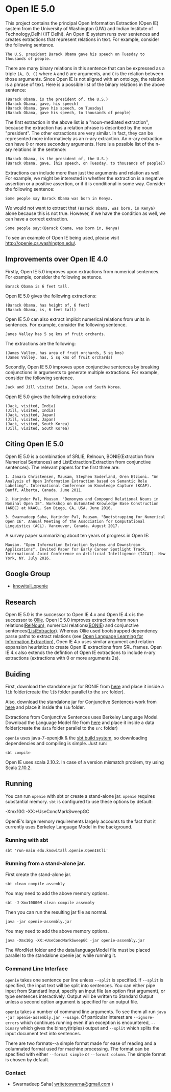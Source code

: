 Open IE 5.0
======
This project contains the principal Open Information Extraction (Open IE)
system from the University of Washington (UW) and Indian Institute of Technology,Delhi (IIT Delhi).  An Open IE system runs over
sentences and creates extractions that represent relations in text.  For
example, consider the following sentence.

    The U.S. president Barack Obama gave his speech on Tuesday to thousands of people.

There are many binary relations in this sentence that can be expressed as a
triple `(A, B, C)` where `A` and `B` are arguments, and `C` is the relation
between those arguments.  Since Open IE is not aligned with an ontology, the
relation is a phrase of text.  Here is a possible list of the binary relations
in the above sentence:

    (Barack Obama, is the president of, the U.S.)
    (Barack Obama, gave, his speech)
    (Barack Obama, gave his speech, on Tuesday)
    (Barack Obama, gave his speech, to thousands of people)

The first extraction in the above list is a "noun-mediated extraction", because
the extraction has a relation phrase is described by the noun "president".  The
other extractions are very similar.  In fact, they can be represented more
informatively as an n-ary extraction.  An n-ary extraction can have 0 or more
secondary arguments.  Here is a possible list of the n-ary relations in the
sentence:

    (Barack Obama, is the president of, the U.S.)
    (Barack Obama, gave, [his speech, on Tuesday, to thousands of people])

Extractions can include more than just the arguments and relation as well.  For
example, we might be interested in whether the extraction is a negative
assertion or a positive assertion, or if it is conditional in some way.
Consider the following sentence:

    Some people say Barack Obama was born in Kenya.

We would not want to extract that `(Barack Obama, was born, in Kenya)` alone
because this is not true.  However, if we have the condition as well, we can
have a correct extraction.

    Some people say:(Barack Obama, was born in, Kenya)

To see an example of Open IE being used, please visit http://openie.cs.washington.edu/.

## Improvements over Open IE 4.0

Firstly, Open IE 5.0 improves upon extractions from numerical sentences. For example, consider the following sentence.

    Barack Obama is 6 feet tall.

Open IE 5.0 gives the following extractions:
    
    (Barack Obama, has height of, 6 feet)
    (Barack Obama, is, 6 feet tall)

Open IE 5.0 can also extract implicit numerical relations from units in sentences. For example, consider the following sentence.

    James Valley has 5 sq kms of fruit orchards.
    
The extractions are the following:

    (James Valley, has area of fruit orchards, 5 sq kms)
    (James Valley, has, 5 sq kms of fruit orchards)
    

Secondly, Open IE 5.0 improves upon conjunctive sentences by breaking conjunctions in arguments to generate multiple extractions. For example, consider the following sentence.

    Jack and Jill visited India, Japan and South Korea.
    
Open IE 5.0 gives the following extractions:

    (Jack, visited, India)
    (Jill, visited, India)
    (Jack, visited, Japan)
    (Jill, visited, Japan)
    (Jack, visited, South Korea)
    (Jill, visited, South Korea)
    

## Citing Open IE 5.0

Open IE 5.0 is a combination of SRLIE, Relnoun, BONIE(Extraction from Numerical Sentences) and ListExtraction(Extraction from conjunctive sentences). The relevant papers for the first three are:

    1. Janara Christensen, Mausam, Stephen Soderland, Oren Etzioni. "An Analysis of Open Information Extraction based on Semantic Role Labeling". International Conference on Knowledge Capture (KCAP). Banff, Alberta, Canada. June 2011.
    
    2. Harinder Pal, Mausam. "Demonyms and Compound Relational Nouns in Nominal Open IE". Workshop on Automated Knowledge Base Construction (AKBC) at NAACL. San Diego, CA, USA. June 2016.
    
    3. Swarnadeep Saha, Harinder Pal, Mausam. "Bootstrapping for Numerical Open IE". Annual Meeting of the Association for Computational Linguistics (ACL). Vancouver, Canada. August 2017. 
    
A survey paper summarizing about ten years of progress in Open IE:
    
    Mausam. "Open Information Extraction Systems and Downstream Applications". Invited Paper for Early Career Spotlight Track. International Joint Conference on Artificial Intelligence (IJCAI). New York, NY. July 2016.


## Google Group

* [knowitall_openie](https://groups.google.com/forum/#!forum/knowitall_openie)

## Research

Open IE 5.0 is the successor to Open IE 4.x and Open IE 4.x is the successor to [Ollie](http://www.gitub.com/knowitall/ollie).
Open IE 5.0 improves extractions from noun relations([RelNoun](https://homes.cs.washington.edu/~mausam/papers/akbc16.pdf)), numerical relations([BONIE](https://homes.cs.washington.edu/~mausam/papers/acl17.pdf)) and conjunctive sentences([ListExtractor](https://github.com/swarnaHub/OpenIEListExtractor)). Whereas Ollie used bootstrapped dependency parse paths to extract relations (see [Open Language Learning for Information Extraction](https://homes.cs.washington.edu/~mausam/papers/emnlp12a.pdf)), Open IE 4.x uses similar argument and relation expansion heuristics to create Open IE extractions from SRL frames.  Open IE 4.x also extends the defintion of Open IE extractions to include n-ary extractions (extractions with 0 or more arguments 2s).

## Buiding

First, download the standalone jar for BONIE from [here](https://github.com/dair-iitd/OpenIE-standalone/releases/download/v5.0/BONIE.jar) and place it inside a `lib` folder(create the `lib` folder parallel to the `src` folder).

Also, download the standalone jar for Conjunctive Sentences work from [here](https://github.com/dair-iitd/OpenIE-standalone/releases/download/v5.0/ListExtractor.jar) and place it inside the `lib` folder.

Extractions from Conjunctive Sentences uses Berkeley Language Model. Download the Language Model file from [here](https://drive.google.com/file/d/0B-5EkZMOlIt2cFdjYUJZdGxSREU/view?usp=sharing) and place it inside a data folder(create the `data` folder parallel to the `src` folder)

`openie` uses java-7-openjdk & the [sbt build system](http://www.scala-sbt.org/), so downloading
dependencies and compiling is simple.  Just run:

    sbt compile
    
Open IE uses scala 2.10.2. In case of a version mismatch problem, try using Scala 2.10.2.

## Running

You can run `openie` with sbt or create a stand-alone jar.  `openie` requires
substantial memory.  `sbt` is configured to use these options by default:

   -Xmx10G -XX:+UseConcMarkSweepGC
   
OpenIE's large memory requirements largely accounts to the fact that it currently uses Berkeley Language Model in the background.

### Running with sbt

    sbt 'run-main edu.knowitall.openie.OpenIECli'

### Running from a stand-alone jar.

First create the stand-alone jar.

    sbt clean compile assembly

You may need to add the above memory options.

    sbt -J-Xmx10000M clean compile assembly

Then you can run the resulting jar file as normal.

    java -jar openie-assembly.jar

You may need to add the above memory options.

    java -Xmx10g -XX:+UseConcMarkSweepGC -jar openie-assembly.jar
    
The WordNet folder and the data/languageModel file must be placed parallel to the standalone openie jar, while running it.

### Command Line Interface

`openie` takes one sentence per line unless `--split` is specified.  If
`--split` is specified, the input text will be split into sentences.  You can
either pipe input from Standard Input, specify an input file (an option first
argument), or type sentences interactively.  Output will be written to Standard
Output unless a second option argument is specified for an output file.

`openie` takes a number of command line arguments.  To see them all run
`java -jar openie-assembly.jar --usage`.  Of particular interest are
`--ignore-errors` which continues running even if an exception is encountered, `--binary` which gives the binary(triples) output and `--split` which splits the input document text into sentences.

There are two formats--a simple format made for ease of reading and a
columnated format used for machine processing.  The format can be specified
with either `--format simple` or `--format column`.  The simple format is
chosen by default.

### Contact

* Swarnadeep Saha( writetoswarna@gmail.com )
